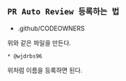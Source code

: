 ## `PR Auto Review 등록하는 법`

- .github/CODEOWNERS

위와 같은 파일을 만든다.

```
* @wjdrbs96
```

위처럼 이름을 등록하면 된다.